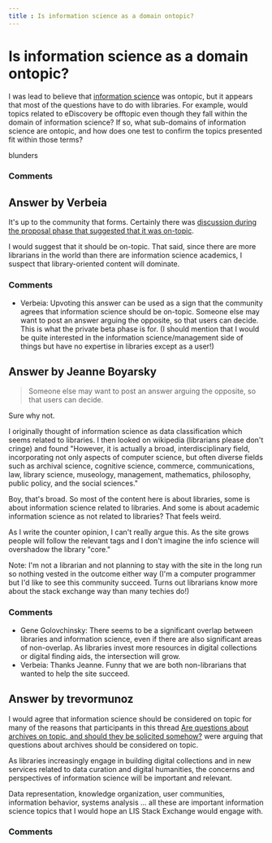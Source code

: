 ```yaml
---
title : Is information science as a domain ontopic?
---
```

Is information science as a domain ontopic?
=====================
I was lead to believe that [information
science](http://en.wikipedia.org/wiki/Information_science) was ontopic,
but it appears that most of the questions have to do with libraries. For
example, would topics related to eDiscovery be offtopic even though they
fall within the domain of information science? If so, what sub-domains
of information science are ontopic, and how does one test to confirm the
topics presented fit within those terms?

blunders

### Comments ###


Answer by Verbeia
----------------
It's up to the community that forms. Certainly there was [discussion
during the proposal phase that suggested that it was
on-topic](http://discuss.area51.stackexchange.com/q/4109/41190).

I would suggest that it should be on-topic. That said, since there are
more librarians in the world than there are information science
academics, I suspect that library-oriented content will dominate.

### Comments ###
* Verbeia: Upvoting this answer can be used as a sign that the community agrees
that information science should be on-topic. Someone else may want to
post an answer arguing the opposite, so that users can decide. This is
what the private beta phase is for. (I should mention that I would be
quite interested in the information science/management side of things
but have no expertise in libraries except as a user!)

Answer by Jeanne Boyarsky
----------------
> Someone else may want to post an answer arguing the opposite, so that
> users can decide.

Sure why not.

I originally thought of information science as data classification which
seems related to libraries. I then looked on wikipedia (librarians
please don't cringe) and found "However, it is actually a broad,
interdisciplinary field, incorporating not only aspects of computer
science, but often diverse fields such as archival science, cognitive
science, commerce, communications, law, library science, museology,
management, mathematics, philosophy, public policy, and the social
sciences."

Boy, that's broad. So most of the content here is about libraries, some
is about information science related to libraries. And some is about
academic information science as not related to libraries? That feels
weird.

As I write the counter opinion, I can't really argue this. As the site
grows people will follow the relevant tags and I don't imagine the info
science will overshadow the library "core."

Note: I'm not a librarian and not planning to stay with the site in the
long run so nothing vested in the outcome either way (I'm a computer
programmer but I'd like to see this community succeed. Turns out
librarians know more about the stack exchange way than many techies do!)

### Comments ###
* Gene Golovchinsky: There seems to be a significant overlap between libraries and
information science, even if there are also significant areas of
non-overlap. As libraries invest more resources in digital collections
or digital finding aids, the intersection will grow.
* Verbeia: Thanks Jeanne. Funny that we are both non-librarians that wanted to help
the site succeed.

Answer by trevormunoz
----------------
I would agree that information science should be considered on topic for
many of the reasons that participants in this thread [Are questions
about archives on topic, and should they be solicited
somehow?](http://meta.libraries.stackexchange.com/q/14/360) were arguing
that questions about archives should be considered on topic.

As libraries increasingly engage in building digital collections and in
new services related to data curation and digital humanities, the
concerns and perspectives of information science will be important and
relevant.

Data representation, knowledge organization, user communities,
information behavior, systems analysis ... all these are important
information science topics that I would hope an LIS Stack Exchange would
engage with.

### Comments ###

